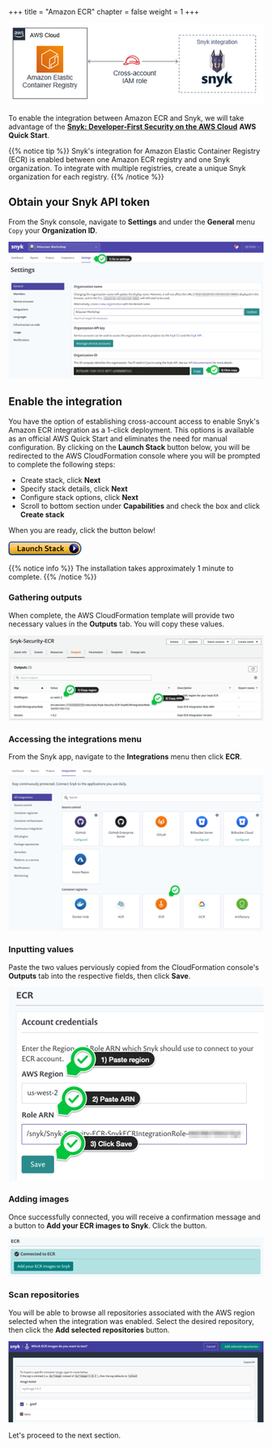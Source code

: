 +++
title = "Amazon ECR"
chapter = false
weight = 1
+++

![ECR integration](../images/quickstart-snyk-security-ecr.png)

To enable the integration between Amazon ECR and Snyk, we will take advantage of the [**Snyk: Developer-First Security on the AWS Cloud**](https://github.com/aws-quickstart/quickstart-snyk-security) 
__AWS Quick Start__.

{{% notice tip %}}
Snyk's integration for Amazon Elastic Container Registry (ECR) is enabled between one Amazon ECR registry and one Snyk organization. To 
integrate with multiple registries, create a unique Snyk organization for each registry.
{{% /notice %}}

## Obtain your Snyk API token

From the Snyk console, navigate to __Settings__ and under the __General__ menu `Copy` your __Organization ID__.

![Snyk API token](../images/snyk-api-token.png)

## Enable the integration

You have the option of establishing cross-account access to enable Snyk's Amazon ECR integration as a 1-click deployment. 
This options is available as an official AWS Quick Start and eliminates the need for manual configuration. By clicking on 
the __Launch Stack__ button below, you will be redirected to the AWS CloudFormation console where you will be prompted to 
complete the following steps:

- Create stack, click **Next**
- Specify stack details, click **Next**
- Configure stack options, click **Next**
- Scroll to bottom section under **Capabilities** and check the box and click **Create stack** 

When you are ready, click the button below!

[![Launch-Stack](../images/cloudformation-launch-stack.png)](https://us-west-2.console.aws.amazon.com/cloudformation/home?region=us-west-2#/stacks/create/template?stackName=Snyk-Security-ECR&templateURL=https://aws-quickstart.s3.amazonaws.com/quickstart-snyk-security/templates/snyk-ecr.yaml)

{{% notice info %}}
The installation takes approximately 1 minute to complete.
{{% /notice %}}

### Gathering outputs

When complete, the AWS CloudFormation template will provide two necessary values in the __Outputs__ tab. You will copy 
these values.

![Snyk ECR integration 01](../images/snyk-ecr-integration-01.png)

### Accessing the integrations menu

From the Snyk app, navigate to the __Integrations__ menu then click __ECR__.

![Snyk ECR integration 02](../images/snyk-ecr-integration-02.png)

### Inputting values

Paste the two values perviously copied from the CloudFormation console's __Outputs__ tab into the respective fields, then click __Save__.

![Snyk ECR integration 03](../images/snyk-ecr-integration-03.png)

### Adding images

Once successfully connected, you will receive a confirmation message and a button to __Add your ECR images to Snyk__. Click the button.

![Snyk ECR integration 04](../images/snyk-ecr-integration-04.png)

### Scan repositories

You will be able to browse all repositories associated with the AWS region selected when the integration was enabled. Select the desired
repository, then click the __Add selected repositories__ button.

![Snyk ECR integration 05](../images/snyk-ecr-integration-05.png)

Let's proceed to the next section.


